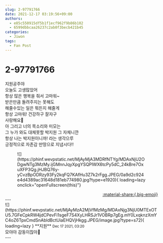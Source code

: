 ```yaml
---
slug: 2-97791766
date: 2021-12-17 03:19:56+09:00
authors:
  - e85c550915df5b1f1ecf962f9b86b102
  - 6599dbbcaa26237c2ab0f3becb421b45
categories:
  - Jiwon
tags:
  - Fan Post
---
```


# 2-97791766

<div class="post-container" markdown="1">
<div class="content-container md-sidebar__scrollwrap" markdown="1">

지원공주야 <br>오늘도 고생많았어<br>항상 많은 행복을 줘서 고마워~<br>받은만큼 돌려주지는 못해도<br>해줄수있는 일은 뭐든지 해줄게<br>항상 고마워! 건강하구 잘자구<br>사랑해요💙<br>아 그리고 너의 목소리와 미모는<br>그 누가 와도 대체못할 박지원 그 자체니깐<br>항상 나는 박지원이니까! 라는 생각으루<br>긍정적으로 자존감 만땅으로 지냅시다!!<br>
<figure markdown="1">
![](https://phinf.wevpstatic.net/MjAyMjA3MDRfNTYg/MDAxNjU2ODgwNTg3MzMy.ijGMnnJqyXpgYSQPlWX6tcPy5dC_24kBre7OxuXFP3Qg.jHJBQ76y-yCvzBpODRzy93Fy2kqFQ7KAfHu3Z7k2rFgg.JPEG/0a9d2c924e4d4389ac31648d181eb774980.jpg?type=e1920){ loading=lazy onclick="openFullscreen(this)"}
</figure>


</div>
</div>

<div style="text-align: right;" markdown="1">
<a href="https://weverse.io/fromis9/fanpost/2-97791766" style="text-align: right;">:material-share:{.big-emoji}</a>
</div>
---

<div class="comments-container md-sidebar__scrollwrap" markdown="1">
<div class="comment" markdown="1">
<div class='id-container' markdown="1">
![](https://phinf.wevpstatic.net/MjAyMzA2MjVfMzMg/MDAxNjg3NjU0MTExOTU5.7GFeCpkRW4jdCPevFi1sgeF7S4XyLHRSJr1VOBRp7gEg.mY0LxqknzXmYC4oZ6TpxCmdSnAbldBctUiaEHQVjHkgg.JPEG/image.jpg?type=s72){ loading=lazy }
**<span class="artist">지원</span>** <small>Dec 17 2021, 03:20</small><br>
</div>
<div class='comment-body' markdown="1">
모야아 감동이잖아🥺 
</div>
</div>
</div>
---
